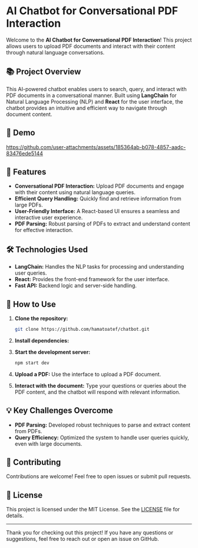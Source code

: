 # AI Chatbot for Conversational PDF Interaction

Welcome to the **AI Chatbot for Conversational PDF Interaction**! This project allows users to upload PDF documents and interact with their content through natural language conversations.

## 📚 Project Overview

This AI-powered chatbot enables users to search, query, and interact with PDF documents in a conversational manner. Built using **LangChain** for Natural Language Processing (NLP) and **React** for the user interface, the chatbot provides an intuitive and efficient way to navigate through document content.

## 🎥 Demo 

https://github.com/user-attachments/assets/185364ab-b078-4857-aadc-83476ede5144

## 🚀 Features

- **Conversational PDF Interaction:** Upload PDF documents and engage with their content using natural language queries.
- **Efficient Query Handling:** Quickly find and retrieve information from large PDFs.
- **User-Friendly Interface:** A React-based UI ensures a seamless and interactive user experience.
- **PDF Parsing:** Robust parsing of PDFs to extract and understand content for effective interaction.

## 🛠️ Technologies Used

- **LangChain:** Handles the NLP tasks for processing and understanding user queries.
- **React:** Provides the front-end framework for the user interface.
- **Fast API:** Backend logic and server-side handling.


## 📝 How to Use

1. **Clone the repository:**
    ```bash
    git clone https://github.com/hamatoatef/chatbot.git
    ```
   
2. **Install dependencies:**


3. **Start the development server:**
    ```bash
    npm start dev
    ```

4. **Upload a PDF:** Use the interface to upload a PDF document.
   
5. **Interact with the document:** Type your questions or queries about the PDF content, and the chatbot will respond with relevant information.

## 💡 Key Challenges Overcome

- **PDF Parsing:** Developed robust techniques to parse and extract content from PDFs.
- **Query Efficiency:** Optimized the system to handle user queries quickly, even with large documents.

## 🤝 Contributing

Contributions are welcome! Feel free to open issues or submit pull requests.

## 📄 License

This project is licensed under the MIT License. See the [LICENSE](LICENSE) file for details.

---

Thank you for checking out this project! If you have any questions or suggestions, feel free to reach out or open an issue on GitHub.
